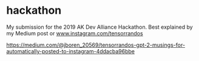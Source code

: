 # hackathon

My submission for the 2019 AK Dev Alliance Hackathon.  Best explained by my Medium post or
www.instagram.com/tensorrandos

https://medium.com/@jboren_20569/tensorrandos-gpt-2-musings-for-automatically-posted-to-instagram-4ddacba96bbe
